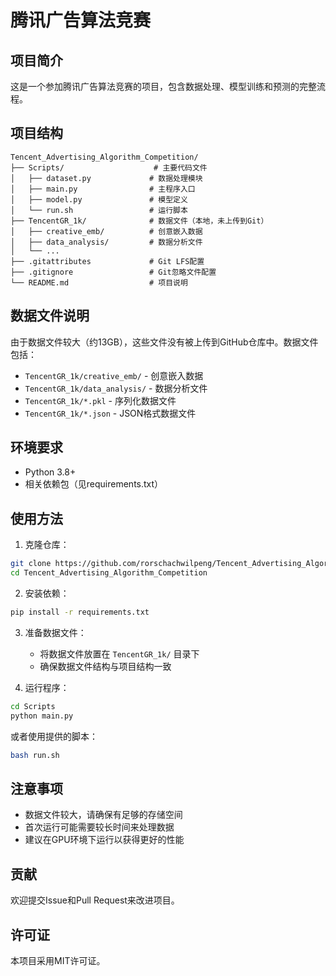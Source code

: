 # 腾讯广告算法竞赛

## 项目简介

这是一个参加腾讯广告算法竞赛的项目，包含数据处理、模型训练和预测的完整流程。

## 项目结构

```
Tencent_Advertising_Algorithm_Competition/
├── Scripts/                    # 主要代码文件
│   ├── dataset.py             # 数据处理模块
│   ├── main.py                # 主程序入口
│   ├── model.py               # 模型定义
│   └── run.sh                 # 运行脚本
├── TencentGR_1k/              # 数据文件（本地，未上传到Git）
│   ├── creative_emb/          # 创意嵌入数据
│   ├── data_analysis/         # 数据分析文件
│   └── ...
├── .gitattributes             # Git LFS配置
├── .gitignore                 # Git忽略文件配置
└── README.md                  # 项目说明
```

## 数据文件说明

由于数据文件较大（约13GB），这些文件没有被上传到GitHub仓库中。数据文件包括：

- `TencentGR_1k/creative_emb/` - 创意嵌入数据
- `TencentGR_1k/data_analysis/` - 数据分析文件
- `TencentGR_1k/*.pkl` - 序列化数据文件
- `TencentGR_1k/*.json` - JSON格式数据文件

## 环境要求

- Python 3.8+
- 相关依赖包（见requirements.txt）

## 使用方法

1. 克隆仓库：
```bash
git clone https://github.com/rorschachwilpeng/Tencent_Advertising_Algorithm_Competition.git
cd Tencent_Advertising_Algorithm_Competition
```

2. 安装依赖：
```bash
pip install -r requirements.txt
```

3. 准备数据文件：
   - 将数据文件放置在 `TencentGR_1k/` 目录下
   - 确保数据文件结构与项目结构一致

4. 运行程序：
```bash
cd Scripts
python main.py
```

或者使用提供的脚本：
```bash
bash run.sh
```

## 注意事项

- 数据文件较大，请确保有足够的存储空间
- 首次运行可能需要较长时间来处理数据
- 建议在GPU环境下运行以获得更好的性能

## 贡献

欢迎提交Issue和Pull Request来改进项目。

## 许可证

本项目采用MIT许可证。